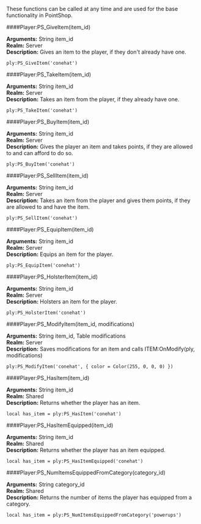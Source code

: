 <p class="lead">These functions can be called at any time and are used for the base functionality in PointShop.</p>

####<a name="meta-giveitem"></a>Player:PS_GiveItem(item\_id)

**Arguments:** <span class="type">String</span> item_id  
**Realm:** <span class="server">Server</span>  
**Description:** Gives an item to the player, if they don't already have one.

    ply:PS_GiveItem('conehat')

####<a name="meta-takeitem"></a>Player:PS_TakeItem(item\_id)

**Arguments:** <span class="type">String</span> item_id  
**Realm:** <span class="server">Server</span>  
**Description:** Takes an item from the player, if they already have one.

    ply:PS_TakeItem('conehat')

####<a name="meta-buyitem"></a>Player:PS_BuyItem(item\_id)

**Arguments:** <span class="type">String</span> item_id  
**Realm:** <span class="server">Server</span>  
**Description:** Gives the player an item and takes points, if they are allowed to and can afford to do so.

    ply:PS_BuyItem('conehat')

####<a name="meta-sellitem"></a>Player:PS_SellItem(item\_id)

**Arguments:** <span class="type">String</span> item_id  
**Realm:** <span class="server">Server</span>  
**Description:** Takes an item from the player and gives them points, if they are allowed to and have the item.

    ply:PS_SellItem('conehat')

####<a name="meta-equipitem"></a>Player:PS_EquipItem(item\_id)

**Arguments:** <span class="type">String</span> item_id  
**Realm:** <span class="server">Server</span>  
**Description:** Equips an item for the player.

    ply:PS_EquipItem('conehat')

####<a name="meta-holsteritem"></a>Player:PS_HolsterItem(item\_id)

**Arguments:** <span class="type">String</span> item_id  
**Realm:** <span class="server">Server</span>  
**Description:** Holsters an item for the player.

    ply:PS_HolsterItem('conehat')

####<a name="meta-modifyitem"></a>Player:PS_ModifyItem(item\_id, modifications)

**Arguments:** <span class="type">String</span> item_id, <span class="type">Table</span> modifications  
**Realm:** <span class="server">Server</span>  
**Description:** Saves modifications for an item and calls ITEM:OnModify(ply, modifications)

    ply:PS_ModifyItem('conehat', { color = Color(255, 0, 0, 0) })

####<a name="meta-hasitem"></a>Player:PS_HasItem(item\_id)

**Arguments:** <span class="type">String</span> item_id  
**Realm:** <span class="shared">Shared</span>  
**Description:** Returns whether the player has an item.

    local has_item = ply:PS_HasItem('conehat')

####<a name="meta-hasitemequipped"></a>Player:PS_HasItemEquipped(item\_id)

**Arguments:** <span class="type">String</span> item_id  
**Realm:** <span class="shared">Shared</span>  
**Description:** Returns whether the player has an item equipped.

    local has_item = ply:PS_HasItemEquipped('conehat')

####<a name="meta-numitemsequippedfromcategory"></a>Player:PS_NumItemsEquippedFromCategory(category\_id)

**Arguments:** <span class="type">String</span> category_id  
**Realm:** <span class="shared">Shared</span>  
**Description:** Returns the number of items the player has equipped from a category.

    local has_item = ply:PS_NumItemsEquippedFromCategory('powerups')
